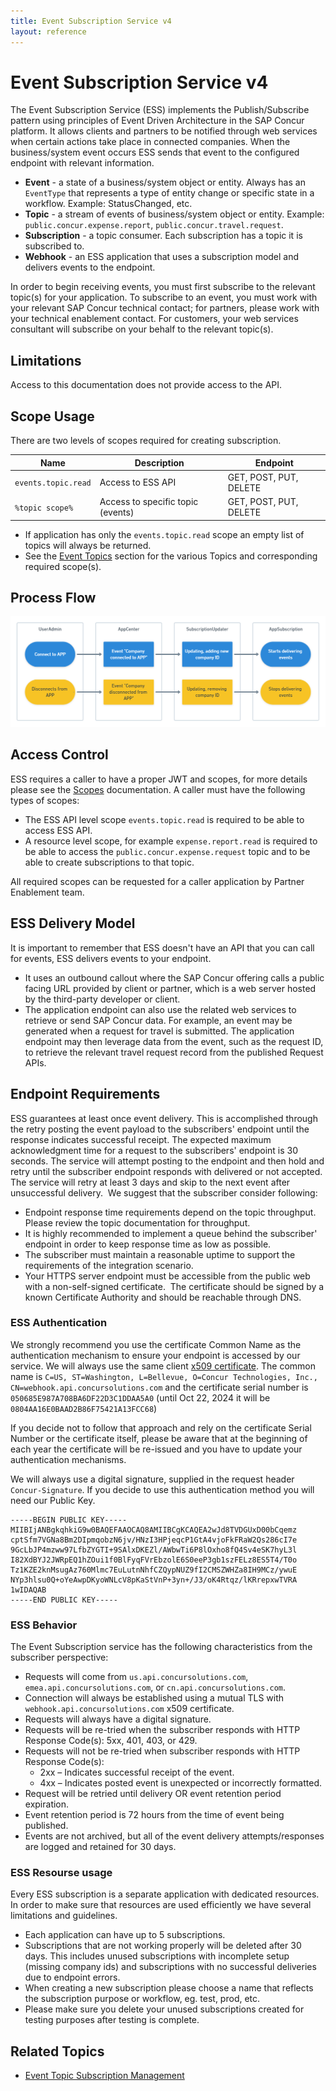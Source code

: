 ```yaml
---
title: Event Subscription Service v4
layout: reference
---
```


# Event Subscription Service v4

The Event Subscription Service (ESS) implements the Publish/Subscribe pattern using principles of Event Driven Architecture in the SAP Concur platform. It allows clients and partners to be notified through web services when certain actions take place in connected companies. When the business/system event occurs ESS sends that event to the configured endpoint with relevant information.

* **Event** - a state of a business/system object or entity. Always has an `EventType` that represents a type of entity change or specific state in a workflow. Example: StatusChanged, etc.
* **Topic** - a stream of events of business/system object or entity. Example: `public.concur.expense.report`, `public.concur.travel.request`.
* **Subscription** - a topic consumer. Each subscription has a topic it is subscribed to.  
* **Webhook** - an ESS application that uses a subscription model and delivers events to the endpoint.

In order to begin receiving events, you must first subscribe to the relevant topic(s) for your application. To subscribe to an event, you must work with your relevant SAP Concur technical contact; for partners, please work with your technical enablement contact. For customers, your web services consultant will subscribe on your behalf to the relevant topic(s).

## Limitations

Access to this documentation does not provide access to the API.

## Scope Usage <a name="scope-usage"></a>

There are two levels of scopes required for creating subscription.

Name                | Description                       | Endpoint       
------------------- | --------------------------------- | ----------------------
`events.topic.read` | Access to ESS API                 | GET, POST, PUT, DELETE
`%topic scope%`     | Access to specific topic (events) | GET, POST, PUT, DELETE

* If application has only the `events.topic.read` scope an empty list of topics will always be returned.
* See the [Event Topics](https://developer.concur.com/event-topics/) section for the various Topics and corresponding required scope(s).

## Process Flow <a name="process-flow"></a>

![Process flow for ESS](./ess-process-flow.png)

## Access Control <a name="access-control"></a>

ESS requires a caller to have a proper JWT and scopes, for more details please see the [Scopes](/api-reference/authentication/scopes.html) documentation. A caller must have the following types of scopes:

* The ESS API level scope `events.topic.read` is required to be able to access ESS API.
* A resource level scope, for example `expense.report.read` is required to be able to access the `public.concur.expense.request` topic and to be able to create subscriptions to that topic.

All required scopes can be requested for a caller application by Partner Enablement team.

## ESS Delivery Model <a name="ess-delivery"></a>

It is important to remember that ESS doesn't have an API that you can call for events, ESS delivers events to your endpoint.

* It uses an outbound callout where the SAP Concur offering calls a public facing URL provided by client or partner, which is a web server hosted by the third-party developer or client.
* The application endpoint can also use the related web services to retrieve or send SAP Concur data. For example, an event may be generated when a request for travel is submitted. The application endpoint may then leverage data from the event, such as the request ID, to retrieve the relevant travel request record from the published Request APIs.

## Endpoint Requirements <a name="endpoint-requirements"></a>

ESS guarantees at least once event delivery. This is accomplished through the retry posting the event payload to the subscribers' endpoint until the response indicates successful receipt. The expected maximum acknowledgment time for a request to the subscribers' endpoint is 30 seconds. The service will attempt posting to the endpoint and then hold and retry until the subscriber endpoint responds with delivered or not accepted. The service will retry at least 3 days and skip to the next event after unsuccessful delivery.  We suggest that the subscriber consider following:

* Endpoint response time requirements depend on the topic throughput. Please review the topic documentation for throughput.
* It is highly recommended to implement a queue behind the subscriber' endpoint in order to keep response time as low as possible.
* The subscriber must maintain a reasonable uptime to support the requirements of the integration scenario.
* Your HTTPS server endpoint must be accessible from the public web with a non-self-signed certificate.  The certificate should be signed by a known Certificate Authority and should be reachable through DNS.

### ESS Authentication <a name="ess-authentication"></a>

We strongly recommend you use the certificate Common Name as the authentication mechanism to ensure your endpoint is accessed by our service. We will always use the same client [x509 certificate](./webhook.api.concursolutions.com.pem). The common name is `C=US, ST=Washington, L=Bellevue, O=Concur Technologies, Inc., CN=webhook.api.concursolutions.com` and the certificate serial number is `050685E987A708BA6DF22D3C1DDAA5A0` (until Oct 22, 2024 it will be `0804AA16E0BAAD2B86F75421A13FCC68`)

If you decide not to follow that approach and rely on the certificate Serial Number or the certificate itself, please be aware that at the beginning of each year the certificate will be re-issued and you have to update your authentication mechanisms.

We will always use a digital signature, supplied in the request header `Concur-Signature`. If you decide to use this authentication method you will need our Public Key.

```
-----BEGIN PUBLIC KEY-----
MIIBIjANBgkqhkiG9w0BAQEFAAOCAQ8AMIIBCgKCAQEA2wJd8TVDGUxD00bCqemz
cptSfm7VGNa8Bm2DIpmqobzN6jv/HNzI3HPjeqcP1GtA4vjoFkFRaW2Qs286cI7e
9GcLbJP4mzww97LfbZYGTI+9SAlxDKEZl/AWbwTi6P8lOxho8fQ4Sv4eSK7hyL3l
I82XdBYJ2JWRpEQ1hZOui1f0BlFyqFVrEbzolE6S0eeP3gb1szFELz8ES5T4/T0o
Tz1KZE2knMsugAz760Mlmc7EuLutnNhfCZQypNUZ9fI2CMSZWHZa8IH9MCz/ywuE
NYp3hlsu0Q+oYeAwpDKyoWNLcV8pKaStVnP+3yn+/J3/oK4Rtqz/lKRrepxwTVRA
1wIDAQAB
-----END PUBLIC KEY-----
```

### ESS Behavior<a name="ess-behavior"></a>

The Event Subscription service has the following characteristics from the subscriber perspective:

* Requests will come from `us.api.concursolutions.com`, `emea.api.concursolutions.com`, or `cn.api.concursolutions.com`.
* Connection will always be established using a mutual TLS with `webhook.api.concursolutions.com` x509 certificate.
* Requests will always have a digital signature.
* Requests will be re-tried when the subscriber responds with HTTP Response Code(s): 5xx, 401, 403, or 429.
* Requests will not be re-tried when subscriber responds with HTTP Response Code(s):
  * 2xx – Indicates successful receipt of the event.
  * 4xx – Indicates posted event is unexpected or incorrectly formatted.
* Request will be retried until delivery OR event retention period expiration.
* Event retention period is 72 hours from the time of event being published.
* Events are not archived, but all of the event delivery attempts/responses are logged and retained for 30 days.

### ESS Resourse usage<a name="ess-resources"></a>

Every ESS subscription is a separate application with dedicated resources. In order to make sure that resources are used efficiently we have several limitations and guidelines.

* Each application can have up to 5 subscriptions.
* Subscriptions that are not working properly will be deleted after 30 days. This includes unused subscriptions with incomplete setup (missing company ids) and subscriptions with no successful deliveries due to endpoint errors.
* When creating a new subscription please choose a name that reflects the subscription purpose or workflow, eg. test, prod, etc.
* Please make sure you delete your unused subscriptions created for testing purposes after testing is complete.

## Related Topics

* [Event Topic Subscription Management](/event-topics/index.html)
